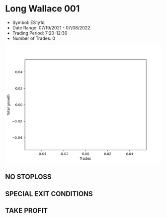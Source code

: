 # Long Wallace 001 
- Symbol: ES1y1d
- Date Range: 07/19/2021 - 07/08/2022
- Trading Period: 7:20-12:30
- Number of Trades: 0

![Plot](LongWallace001ES1y1d.png)
## NO STOPLOSS









## SPECIAL EXIT CONDITIONS 


## TAKE PROFIT









